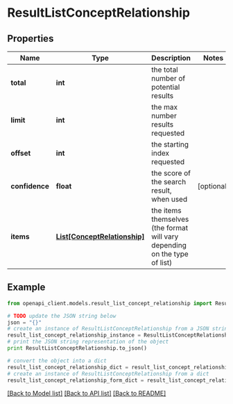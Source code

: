 # ResultListConceptRelationship


## Properties
Name | Type | Description | Notes
------------ | ------------- | ------------- | -------------
**total** | **int** | the total number of potential results | 
**limit** | **int** | the max number results requested | 
**offset** | **int** | the starting index requested | 
**confidence** | **float** | the score of the search result, when used | [optional] 
**items** | [**List[ConceptRelationship]**](ConceptRelationship.md) | the items themselves (the format will vary depending on the type of list) | 

## Example

```python
from openapi_client.models.result_list_concept_relationship import ResultListConceptRelationship

# TODO update the JSON string below
json = "{}"
# create an instance of ResultListConceptRelationship from a JSON string
result_list_concept_relationship_instance = ResultListConceptRelationship.from_json(json)
# print the JSON string representation of the object
print ResultListConceptRelationship.to_json()

# convert the object into a dict
result_list_concept_relationship_dict = result_list_concept_relationship_instance.to_dict()
# create an instance of ResultListConceptRelationship from a dict
result_list_concept_relationship_form_dict = result_list_concept_relationship.from_dict(result_list_concept_relationship_dict)
```
[[Back to Model list]](../README.md#documentation-for-models) [[Back to API list]](../README.md#documentation-for-api-endpoints) [[Back to README]](../README.md)


